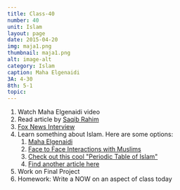 ```yaml
---
title: Class-40
number: 40	
unit: Islam
layout: page
date: 2015-04-20
img: maja1.png
thumbnail: maja1.png
alt: image-alt
category: Islam
caption: Maha Elgenaidi
3A: 4-30
8th: 5-1
topic: 
---
```


1. Watch Maha Elgenaidi video
1. Read article by [Saqib Rahim](https://dl.dropboxusercontent.com/u/916107/teachdocs/ramadan.pdg.pdf)
1. [Fox News Interview](https://youtu.be/Jt1cOnNrY5s)
2. Learn something about Islam.  Here are some options:
	1. [Maha Elgenaidi](https://www.ing.org/news-and-updates-list/1426-reflections-on-current-events-concerning-american-muslims)
	2. [Face to Face Interactions with Muslims](http://www.huffingtonpost.com/maha-elgenaidi/facetoface-interaction-is_1_b_5946212.html)
	3. [Check out this cool "Periodic Table of Islam"](http://www.iqraonline.net/wp-content/uploads/2012/05/Periodic-Table-of-Islam-Small.jpg)
	4. [Find another article here](https://www.ing.org/ing-in-the-news)
3. Work on Final Project
3. Homework: Write a NOW on an aspect of class today